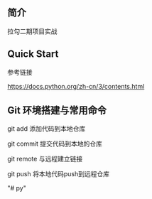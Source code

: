 ## 简介

拉勾二期项目实战

## Quick Start

参考链接

https://docs.python.org/zh-cn/3/contents.html

## Git 环境搭建与常用命令

git add 添加代码到本地仓库 

git commit 提交代码到本地的仓库

git remote 与远程建立链接

git push 将本地代码push到远程仓库

"# py"

